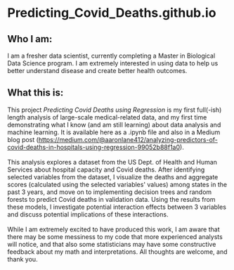 # Predicting_Covid_Deaths.github.io

## Who I am:
I am a fresher data scientist, currently completing a Master in Biological Data Science program. I am extremely interested in using data to help us better understand disease and create better health outcomes. <br> 
## What this is:
This project *Predicting Covid Deaths using Regression* is my first full(-ish) length analysis of large-scale medical-related data, and my first time demonstrating what I know (and am still learning) about data analysis and machine learning. It is available here as a .ipynb file and also in a Medium blog post (https://medium.com/@aaronlane412/analyzing-predictors-of-covid-deaths-in-hospitals-using-regression-99052b88f1a0). <br> <br> This analysis explores a dataset from the US Dept. of Health and Human Services about hospital capacity and Covid deaths. After identifying selected variables from the dataset, I visualize the deaths and aggregate scores (calculated using the selected variables' values) among states in the past 3 years, and move on to implementing decision trees and random forests to predict Covid deaths in validation data. Using the results from these models, I investigate potential interaction effects between 3 variables and discuss potential implications of these interactions. <br> <br> While I am extremely excited to have produced this work, I am aware that there may be some messiness to my code that more experienced analysts will notice, and that also some statisticians may have some constructive feedback about my math and interpretations. All thoughts are welcome, and thank you.
